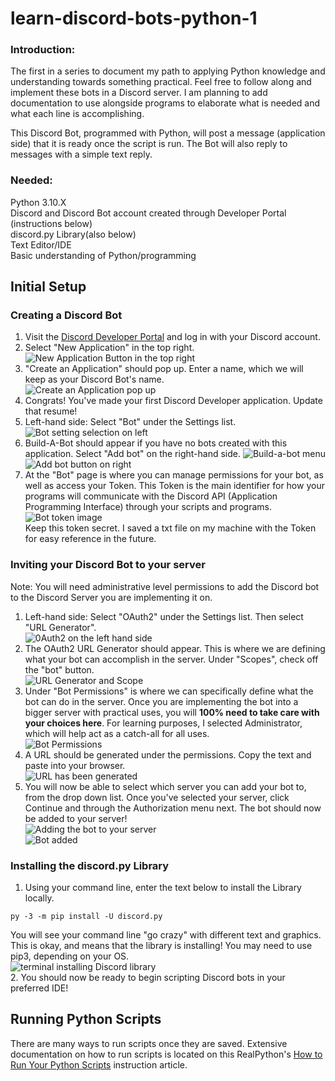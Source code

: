 # learn-discord-bots-python-1
### Introduction:

The first in a series to document my path to applying Python knowledge and understanding towards something practical. Feel free to follow along and implement these bots in a Discord server. I am planning to add documentation to use alongside programs to elaborate what is needed and what each line is accomplishing.

This Discord Bot, programmed with Python, will post a message (application side) that it is ready once the script is run. The Bot will also reply to messages with a simple text reply.

### Needed: <br/>
Python 3.10.X <br/>
Discord and Discord Bot account created through Developer Portal (instructions below) <br/>
discord.py Library(also below)</br>
Text Editor/IDE <br/>
Basic understanding of Python/programming<br/>

## Initial Setup
### Creating a Discord Bot
1. Visit the [Discord Developer Portal](https://discord.com/developers/applications) and log in with your Discord account. 
2. Select "New Application" in the top right. </br>
![New Application Button in the top right](https://i.imgur.com/q80dwZa.png)
3. "Create an Application" should pop up. Enter a name, which we will keep as your Discord Bot's name. </br>
![Create an Application pop up](https://i.imgur.com/foBx65h.png)
4. Congrats! You've made your first Discord Developer application. Update that resume! </br>
5. Left-hand side: Select "Bot" under the Settings list. </br>
![Bot setting selection on left](https://i.imgur.com/qjZ18y6.png)
6. Build-A-Bot should appear if you have no bots created with this application. Select "Add bot" on the right-hand side.
![Build-a-bot menu](https://i.imgur.com/kAGkRNz.png) </br>
![Add bot button on right](https://i.imgur.com/IBvJ28m.png)
7. At the "Bot" page is where you can manage permissions for your bot, as well as access your Token. This Token is the main identifier for how your programs will communicate with the Discord API (Application Programming Interface) through your scripts and programs. </br>
![Bot token image](https://i.imgur.com/MRuujdk.png) </br>
Keep this token secret. I saved a txt file on my machine with the Token for easy reference in the future.

### Inviting your Discord Bot to your server
Note: You will need administrative level permissions to add the Discord bot to the Discord Server you are implementing it on. </br>
1. Left-hand side: Select "OAuth2" under the Settings list. Then select "URL Generator". </br>
![0Auth2 on the left hand side](https://i.imgur.com/yABhJFh.png)
2. The OAuth2 URL Generator should appear. This is where we are defining what your bot can accomplish in the server. Under "Scopes", check off the "bot" button. </br>
![URL Generator and Scope](https://i.imgur.com/sMBUlHR.png)
3. Under "Bot Permissions" is where we can specifically define what the bot can do in the server. Once you are implementing the bot into a bigger server with practical uses, you will **100% need to take care with your choices here**. For learning purposes, I selected Administrator, which will help act as a catch-all for all uses. </br>
![Bot Permissions](https://i.imgur.com/xTXpCEv.png)
4. A URL should be generated under the permissions. Copy the text and paste into your browser. </br>
![URL has been generated](https://i.imgur.com/NCyodF7.png)
5. You will now be able to select which server you can add your bot to, from the drop down list. Once you've selected your server, click Continue and through the Authorization menu next. The bot should now be added to your server! </br>
![Adding the bot to your server](https://i.imgur.com/Qavj9uW.png) </br>
![Bot added](https://i.imgur.com/AmynN5p.png)

### Installing the discord.py Library
1. Using your command line, enter the text below to install the Library locally.
```
py -3 -m pip install -U discord.py
```
You will see your command line "go crazy" with different text and graphics. This is okay, and means that the library is installing! You may need to use pip3, depending on your OS. </br>
![terminal installing Discord library](https://i.imgur.com/eX4WkCU.png) </br>
2. You should now be ready to begin scripting Discord bots in your preferred IDE!

## Running Python Scripts
There are many ways to run scripts once they are saved. Extensive documentation on how to run scripts is located on this RealPython's [How to Run Your Python Scripts](https://realpython.com/run-python-scripts/) instruction article.

